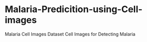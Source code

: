 # Malaria-Predicition-using-Cell-images
Malaria Cell Images Dataset Cell Images for Detecting Malaria

